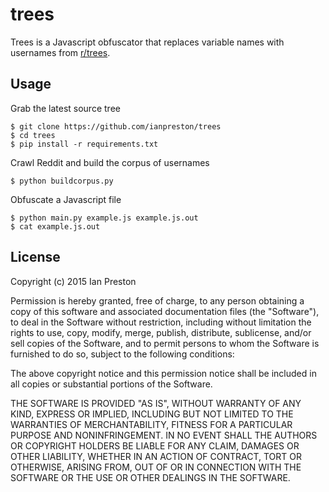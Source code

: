# trees

Trees is a Javascript obfuscator that replaces variable names with usernames from [r/trees](https://www.reddit.com/r/trees).

## Usage

Grab the latest source tree

    $ git clone https://github.com/ianpreston/trees
    $ cd trees
    $ pip install -r requirements.txt

Crawl Reddit and build the corpus of usernames

    $ python buildcorpus.py

Obfuscate a Javascript file

    $ python main.py example.js example.js.out
    $ cat example.js.out

## License

Copyright (c) 2015 Ian Preston

Permission is hereby granted, free of charge, to any person obtaining a copy of this software and associated documentation files (the "Software"), to deal in the Software without restriction, including without limitation the rights to use, copy, modify, merge, publish, distribute, sublicense, and/or sell copies of the Software, and to permit persons to whom the Software is furnished to do so, subject to the following conditions:

The above copyright notice and this permission notice shall be included in all copies or substantial portions of the Software.

THE SOFTWARE IS PROVIDED "AS IS", WITHOUT WARRANTY OF ANY KIND, EXPRESS OR IMPLIED, INCLUDING BUT NOT LIMITED TO THE WARRANTIES OF MERCHANTABILITY, FITNESS FOR A PARTICULAR PURPOSE AND NONINFRINGEMENT. IN NO EVENT SHALL THE AUTHORS OR COPYRIGHT HOLDERS BE LIABLE FOR ANY CLAIM, DAMAGES OR OTHER LIABILITY, WHETHER IN AN ACTION OF CONTRACT, TORT OR OTHERWISE, ARISING FROM, OUT OF OR IN CONNECTION WITH THE SOFTWARE OR THE USE OR OTHER DEALINGS IN THE SOFTWARE.
